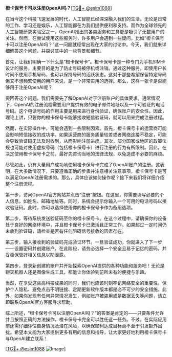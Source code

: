 **橙卡保号卡可以注册OpenAI吗？**[[TG💪+ @esim1088](https://t.me/s/esim1088)]

在当今这个科技飞速发展的时代，人工智能已经深深融入我们的生活。无论是日常的工作、学习还是娱乐，人工智能都在为我们提供便利和支持。而作为全球领先的人工智能研究实验室之一，OpenAI推出的各类服务和工具更是吸引了无数用户的关注。然而，在尝试使用这些服务时，许多用户会遇到一些疑问，比如“橙卡保号卡可以注册OpenAI吗？”这一问题就经常出现在大家的讨论中。今天，我们就来详细解答这个问题，并探讨其中的一些背景和细节。

首先，让我们明确一下什么是“橙卡保号卡”。橙卡保号卡是一种专门为手机SIM卡设计的服务，主要目的是为了防止号码被停机或注销。通过这种服务，即使用户长时间不使用手机号码，也可以保持号码的活跃状态。这对于那些希望保留特定号码但又不想频繁使用的用户来说，是一个非常实用的选择。那么，这样一张卡是否能够用于注册OpenAI呢？

要回答这个问题，我们需要先了解OpenAI对于注册账户的具体要求。通常情况下，OpenAI的注册流程需要用户提供有效的电子邮件地址以及一个可验证的电话号码。这个电话号码的作用主要是用来进行身份验证，确保账户的安全性。因此，理论上讲，只要你的橙卡保号卡能够接收短信验证码，就可以用来完成注册过程。

然而，在实际操作中，可能会遇到一些限制因素。首先，橙卡保号卡的运营商可能会影响短信接收的成功率。如果运营商的服务质量较差或者网络连接不稳定，可能会导致验证码无法及时收到，从而影响注册进度。其次，部分国家或地区的政策法规也可能对使用虚拟号码（包括橙卡保号卡）进行注册的行为有所限制。因此，在决定使用橙卡保号卡之前，最好先咨询当地的法律法规，以免造成不必要的麻烦。

尽管如此，仍有大量用户成功地使用橙卡保号卡完成了OpenAI账户的注册。这表明，在大多数情况下，只要遵循正确的步骤并注意相关注意事项，橙卡保号卡是可以满足OpenAI注册需求的。那么，具体应该如何操作呢？接下来我们将详细介绍整个注册流程。

第一步，访问OpenAI官方网站并点击“注册”按钮。在这里，你需要填写必要的个人信息，如姓名、邮箱地址等。同时，系统会提示你输入一个可用的电话号码以接收验证码。此时，你可以选择使用你的橙卡保号卡作为备用选项。

第二步，等待系统发送验证码至你的橙卡保号卡。在这个过程中，请确保你的设备处于良好的网络环境中，并且橙卡保号卡已激活且正常工作。如果超过一定时间仍未收到验证码，请检查是否有任何阻碍信号接收的因素存在。

第三步，输入接收到的验证码完成验证环节。一旦验证成功，你就进入了下一步——设置密码并创建账户。在此阶段，请务必选择一个安全且易于记忆的密码，并妥善保管好相关信息以防泄露。

第四步，登录新创建的账户并开始探索OpenAI提供的各种功能和服务吧！无论是聊天机器人还是图像生成工具，都能让你体验到前所未有的便捷与乐趣。

当然，在享受这些高科技成果的同时，我们也应该时刻牢记网络安全的重要性。保护个人隐私、避免点击不明链接、定期更新软件版本都是必不可少的安全措施。此外，如果你发现有任何异常情况发生，例如账户被盗用或是数据丢失等问题，请立即联系OpenAI官方客服寻求帮助。

综上所述，“橙卡保号卡可以注册OpenAI吗？”的答案是肯定的——只要条件允许并且按照正确的方法操作，橙卡保号卡完全可以胜任这一任务。不过，在实际应用前还需仔细评估自身情况及潜在风险，以确保顺利达成目标而不至于引发额外困扰。希望本文能为大家提供更多有用的信息和指导，让大家更好地利用橙卡保号卡与OpenAI建立联系！

[[TG💪+ @esim1088](https://t.me/s/esim1088) ![Image](https://i.postimg.cc/4NQfJmqS/Snipaste-2025-05-13-00-14-12.png)]